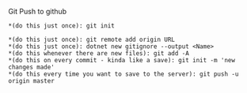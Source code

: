 Git Push to github

    *(do this just once): git init
    
    *(do this just once): git remote add origin URL
    *(do this just once): dotnet new gitignore --output <Name>
    *(do this whenever there are new files): git add -A
    *(do this on every commit - kinda like a save): git init -m 'new changes made'
    *(do this every time you want to save to the server): git push -u origin master
